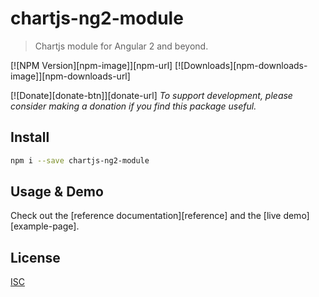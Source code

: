 # chartjs-ng2-module

> Chartjs module for Angular 2 and beyond.

[![NPM Version][npm-image]][npm-url]
[![Downloads][npm-downloads-image]][npm-downloads-url]

[![Donate][donate-btn]][donate-url] *To support development, please consider making a donation if you find this package useful.*

## Install

```bash
npm i --save chartjs-ng2-module
```

## Usage & Demo
Check out the [reference documentation][reference] and the [live demo][example-page].

## License

[ISC](LICENSE.md)
